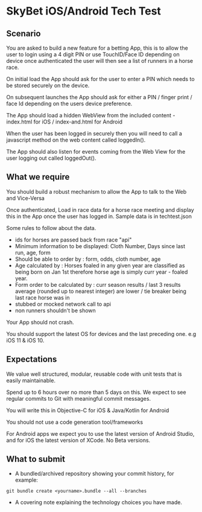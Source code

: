 # SkyBet iOS/Android Tech Test

## Scenario

You are asked to build a new feature for a betting App, this is to allow the user to login using a 4 digit PIN or use TouchID/Face ID depending on device once authenticated the user will then see a list of runners in a horse race.

On initial load the App should ask for the user to enter a PIN which needs to be stored securely on the device.

On subsequent launches the App should ask for either a PIN / finger print / face Id depending on the users device preference.

The App should load a hidden WebView from the included content - index.html for iOS / index-and.html for Android

When the user has been logged in securely then you will need to call a javascript method on the web content called loggedIn().

The App should also listen for events coming from the Web View for the user logging out called loggedOut().

## What we require

You should build a robust mechanism to allow the App to talk to the Web and Vice-Versa

Once authenticated, Load in race data for a horse race meeting and display this in the App once the user has logged in. Sample data is in techtest.json

Some rules to follow about the data.

- ids for horses are passed back from race "api" 
- Minimum information to be displayed: Cloth Number, Days since last run, age, form
- Should be able to order by : form, odds, cloth number, age
- Age calculated by : Horses foaled in any given year are classified as being born on Jan 1st therefore horse age is simply curr year - foaled year.
- Form order to be calculated by : curr season results /  last 3 results average (rounded up to nearest integer) are lower / tie breaker being last race horse was in
- stubbed or mocked network call to api
- non runners shouldn't be shown

Your App should not crash.

You should support the latest OS for devices and the last preceding one. e.g iOS 11 & iOS 10.

## Expectations

We value well structured, modular, reusable code with unit tests that is easily maintainable.

Spend up to 6 hours over no more than 5 days on this. We expect to see regular commits to Git with meaningful commit messages.

You will write this in Objective-C for iOS & Java/Kotlin for Android

You should not use a code generation tool/frameworks

For Android apps we expect you to use the latest version of Android Studio, and for iOS the latest version of XCode. No Beta versions.

## What to submit

* A bundled/archived repository showing your commit history, for example:

```git bundle create <yourname>.bundle --all --branches```

* A covering note explaining the technology choices you have made.


